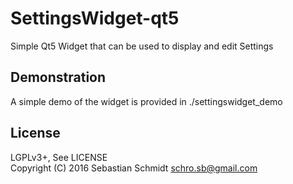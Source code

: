 SettingsWidget-qt5
=================

Simple Qt5 Widget that can be used to display and edit Settings


Demonstration
-------------

A simple demo of the widget is provided in ./settingswidget_demo


License
-------

LGPLv3+, See LICENSE<br/>
Copyright (C) 2016 Sebastian Schmidt <schro.sb@gmail.com>
